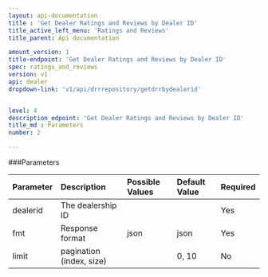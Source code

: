 ```yaml
---
layout: api-documentation
title : 'Get Dealer Ratings and Reviews by Dealer ID'
title_active_left_menu: 'Ratings and Reviews'
title_parent: Api documentation

amount_version: 1
title-endpoint: 'Get Dealer Ratings and Reviews by Dealer ID'
spec: ratings_and_reviews
version: v1
api: dealer
dropdown-link: 'v1/api/drrrepository/getdrrbydealerid'


level: 4
description_edpoint: 'Get Dealer Ratings and Reviews by Dealer ID'
title_md : Parameters
number: 2

---
```



###Parameters

| Parameter  	| Description                           | Possible Values   	| Default Value | Required |
|:--------------|:--------------------------------------|:----------------------|:------------- |:-------- |
| dealerid	 	| The dealership ID						| 						| 		        | Yes      |
| fmt        	| Response format                       | json              	| json          | Yes      |
| limit		 	| pagination (index, size)				| 						| 0, 10	        | No       |